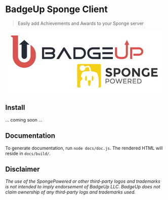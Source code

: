 # BadgeUp Sponge Client
> Easily add Achievements and Awards to your Sponge server

<p align="center">
  <img src="./badgeup-sponge.png"/>
</p>

## Install
... coming soon ...

## Documentation

To generate documentation, run `node docs/doc.js`. The rendered HTML will reside in `docs/build/`.

## Disclaimer

*The use of the SpongePowered or other third-party logos and trademarks is not intended to imply endorsement of BadgeUp LLC. BadgeUp does not claim ownership of any third-party logs and trademarks used.*
